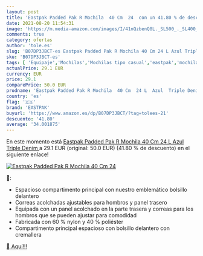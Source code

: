 ```yaml
---
layout: post
title: 'Eastpak Padded Pak R Mochila  40 Cm  24  con un 41.80 % de descuento'
date: 2021-08-20 11:54:31
image: 'https://m.media-amazon.com/images/I/41nQzbenQ8L._SL500_._SL400_.jpg'
comments: true
category: ofertas
author: 'tole.es'
slug: 'B07DP3JBCT-es Eastpak Padded Pak R Mochila 40 Cm 24 L Azul Triple Denim'
sku: 'B07DP3JBCT-es'
tags: [ 'Equipaje','Mochilas','Mochilas tipo casual','eastpak','mochila', ]
actualPrice: 29.1 EUR
currency: EUR
price: 29.1
comparePrice: 50.0 EUR
prodname: 'Eastpak Padded Pak R Mochila  40 Cm  24 L  Azul  Triple Denim '
country: 'es'
flag: '🇪🇸'
brand: 'EASTPAK'
buyurl: 'https://www.amazon.es/dp/B07DP3JBCT/?tag=tolees-21'
descuento: '41.80'
average: '34.001875'
---
```


En este momento está [Eastpak Padded Pak R Mochila  40 Cm  24 L  Azul  Triple Denim ](https://www.amazon.es/dp/B07DP3JBCT/?tag=tolees-21) a 29.1 EUR (original: 50.0 EUR) (41.80 %  de descuento) en el siguiente enlace!

[![Eastpak Padded Pak R Mochila  40 Cm  24 ](https://m.media-amazon.com/images/I/41nQzbenQ8L._SL500_._SL400_.jpg)](https://www.amazon.es/dp/B07DP3JBCT/?tag=tolees-21)

🔎:

- Espacioso compartimento principal con nuestro emblemático bolsillo delantero
- Correas acolchadas ajustables para hombros y panel trasero
- Equipada con un panel acolchado en la parte trasera y correas para los hombros que se pueden ajustar para comodidad
- Fabricada con 60 % nylon y 40 % poliéster
- Compartimento principal espacioso con bolsillo delantero con cremallera

[🛒 Aquí!!!](https://www.amazon.es/dp/B07DP3JBCT/?tag=tolees-21)
